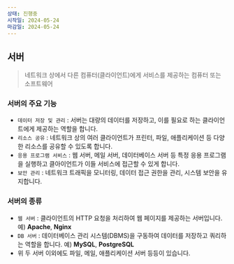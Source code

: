 ```yaml
---
상태: 진행중
시작일: 2024-05-24
마감일: 2024-05-24
---
```

## 서버
> 네트워크 상에서 다른 컴퓨터(클라이언트)에게 서비스를 제공하는 컴퓨터 또는 소프트웨어
### 서버의 주요 기능
- `데이터 저장 및 관리` : 서버는 대량의 데이터를 저장하고, 이를 필요로 하는 클라이언트에게 제공하는 역할을 합니다.
- `리소스 공유` : 네트워크 상의 여러 클라이언트가 프린터, 파일, 애플리케이션 등 다양한 리소스를 공유할 수 있도록 합니다.
- `응용 프로그램 서비스` : 웹 서버, 메일 서버, 데이터베이스 서버 등 특정 응용 프로그램을 실행하고 클아이언트가 이들 서비스에 접근할 수 있게 합니다.
- `보안 관리` : 네트워크 트래픽을 모니터링, 데이터 접근 권한을 관리, 시스템 보안을 유지합니다.

### 서버의 종류
- `웹 서버` : 클라이언트의 HTTP 요청을 처리하여 웹 페이지를 제공하는 서버입니다. 예) **Apache**, **Nginx**
- `DB 서버` : 데이터베이스 관리 시스템(DBMS)을 구동하여 데이터를 저장하고 쿼리하는 역할을 합니다. 예) **MySQL**, **PostgreSQL**
- 위 두 서버 이외에도 파일, 메일, 애플리케이션 서버 등등이 있습니다.